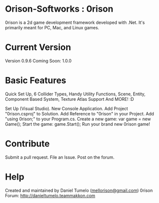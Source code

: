 # Orison-Softworks : 0rison 
0rison is a 2d game development framework developed with .Net. It's primarily meant for PC, Mac, and Linux games.

# Current Version
Version 0.9.6
Coming Soon: 1.0.0

# Basic Features
Quick Set Up,
6 Collider Types,
Handy Utility Functions,
Scene, Entity, Component Based System,
Texture Atlas Support
And MORE! :D

Set Up (Visual Studio).
New Console Application.
Add Project "0rison.csproj" to Solution.
Add Reference to "0rison" in your Project.
Add "using 0rison;" to your Program.cs.
Create a new game: var game = new Game();
Start the game: game.Start();
Run your brand new 0rison game!

# Contribute
Submit a pull request.
File an Issue.
Post on the forum.

# Help
Created and maintained by Daniel Tumelo (mellorison@gmail.com)
0rison Forum: http://danieltumelo.teammakkon.com 

